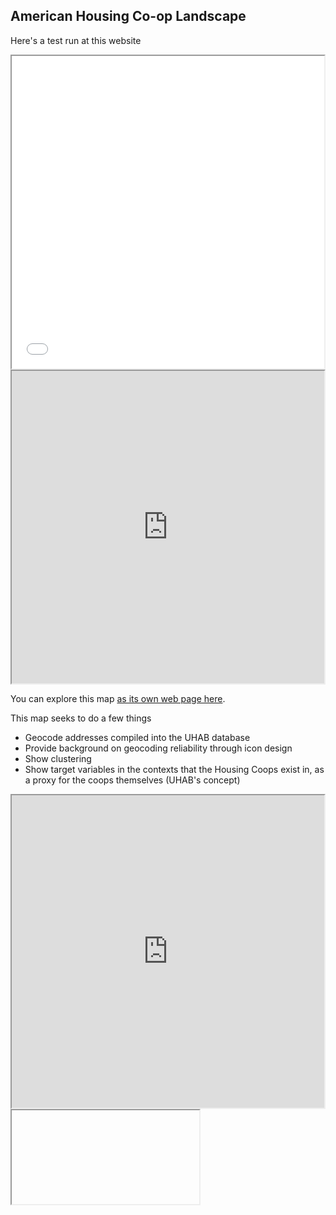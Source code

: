 ## American Housing Co-op Landscape

Here's a test run at this website


<iframe src="CoopTract.html", height="500", width="500"></iframe>
<iframe src="https://terriblemrsmith.github.io/CommandLineGIS/CoopTract.html", height="500", width="500"></iframe>

You can explore this map [as its own web page here](CoopTract.html).

  This map seeks to do a few things
  * Geocode addresses compiled into the UHAB database
  * Provide background on geocoding reliability through icon design
  * Show clustering
  * Show target variables in the contexts that the Housing Coops exist in, as a proxy for the coops themselves (UHAB's concept)

<iframe src="https://terriblemrsmith.github.io/CommandLineGIS/2019 Black Population In Hennepin County MN by Tract.png", height="500", width="500"> </iframe>

<iframe> <src="https://terriblemrsmith.github.io/CommandLineGIS/2019 Percentage Black Population In Hennepin County MN by Tract.png", height="500", width="500"></iframe>

